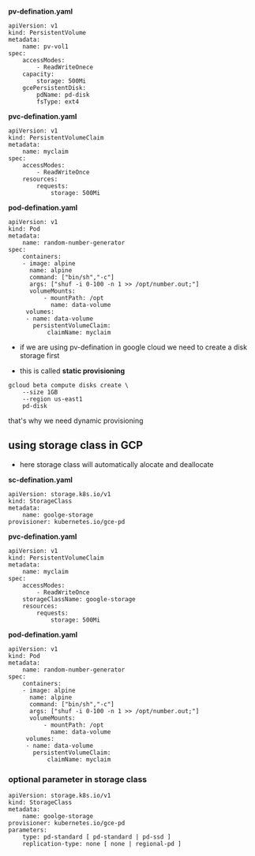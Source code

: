 **pv-defination.yaml**

```
apiVersion: v1
kind: PersistentVolume
metadata:
    name: pv-vol1
spec:
    accessModes:
        - ReadWriteOnece 
    capacity: 
        storage: 500Mi
    gcePersistentDisk:
        pdName: pd-disk
        fsType: ext4
```

**pvc-defination.yaml**

```
apiVersion: v1
kind: PersistentVolumeClaim
metadata:
    name: myclaim
spec:
    accessModes:
        - ReadWriteOnce
    resources:
        requests:
            storage: 500Mi
```

**pod-defination.yaml**

```
apiVersion: v1
kind: Pod
metadata:    
    name: random-number-generator
spec:
    containers:
    - image: alpine
      name: alpine 
      command: ["bin/sh","-c"]
      args: ["shuf -i 0-100 -n 1 >> /opt/number.out;"]
      volumeMounts:
          - mountPath: /opt
            name: data-volume
     volumes:
     - name: data-volume
       persistentVolumeClaim:
           claimName: myclaim    
```

- if we are using pv-defination in google cloud we need to create a  disk storage first 

- this is called **static provisioning**

```
gcloud beta compute disks create \
    --size 1GB
    --region us-east1
    pd-disk
```

that's why we need dynamic provisioning

## using storage class in GCP

- here storage class will automatically alocate and deallocate 

**sc-defination.yaml**

```
apiVersion: storage.k8s.io/v1
kind: StorageClass
metadata:
    name: goolge-storage
provisioner: kubernetes.io/gce-pd
```

**pvc-defination.yaml**

```
apiVersion: v1
kind: PersistentVolumeClaim
metadata:
    name: myclaim
spec:
    accessModes:
        - ReadWriteOnce
    storageClassName: google-storage
    resources:
        requests:
            storage: 500Mi
```

**pod-defination.yaml**

```
apiVersion: v1
kind: Pod
metadata:    
    name: random-number-generator
spec:
    containers:
    - image: alpine
      name: alpine 
      command: ["bin/sh","-c"]
      args: ["shuf -i 0-100 -n 1 >> /opt/number.out;"]
      volumeMounts:
          - mountPath: /opt
            name: data-volume
     volumes:
     - name: data-volume
       persistentVolumeClaim:
           claimName: myclaim    
```

### optional parameter in storage class

```
apiVersion: storage.k8s.io/v1
kind: StorageClass
metadata:
    name: goolge-storage
provisioner: kubernetes.io/gce-pd
parameters:
    type: pd-standard [ pd-standard | pd-ssd ]
    replication-type: none [ none | regional-pd ]
```
